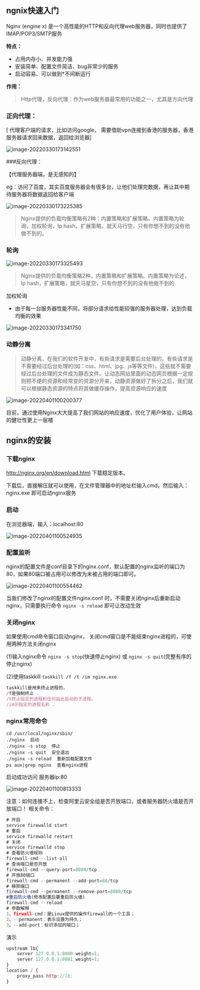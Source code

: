 ## ngnix快速入门

Nginx (engine x) 是一个高性能的HTTP和反向代理web服务器，同时也提供了IMAP/POP3/SMTP服务

**特点：**

* 占用内存小、并发能力强
* 安装简单、配置文件简洁、bug非常少的服务
* 启动容易、可以做到*不间断运行

**作用：**

> Http代理，反向代理：作为web服务器最常用的功能之一，尤其是方向代理

### 正向代理：

[ 代理客户端的请求，比如访问google， 需要借助vpn连接到香港的服务器，香港服务器请求回来数据，返回给浏览器]

![image-20220330173142551](nginx入门.assets/image-20220330173142551.png)

###反向代理：

【代理服务器端，是无感知的】

eg：访问了百度，其实百度服务器会有很多台，让他们处理完数据，再让其中期待服务器将数据返回给客户端

![image-20220330173225385](nginx入门.assets/image-20220330173225385.png)



>Nginx提供的负载均衡策略有2种：内置策略和扩展策略。内置策略为轮询，加权轮询，Ip hash。扩展策略，就天马行空，只有你想不到的没有他做不到的。

### 轮询

![image-20220330173325493](nginx入门.assets/image-20220330173325493.png)



> Nginx提供的负载均衡策略2种，内置策略和扩展策略。内置策略为论述，Ip hash，扩展策略，就天马星空，只有你想不到的没有他做不到的

加权轮询

- 由于每一台服务器性能不同，将部分请求给性能较强的服务器处理，达到负载均衡的效果

![image-20220330173341750](nginx入门.assets/image-20220330173341750.png)



### 动静分离

> 动静分离，在我们的软件开发中，有些请求是需要后台处理的，有些请求是不需要经过后台处理的(如：css、html、jpg、js等等文件)，这些就不需要经过后台处理的文件成为静态文件。让动态网站里面的动态网页根据一定规则把不便的资源和经常变的资源分开来，动静资源做好了拆分之后，我们就可以根据静态资源的特点将其做缓存操作，提高资源响应的速度

![image-20220401100200377](nginx入门.assets/image-20220401100200377.png)

目前，通过使用Nginx大大提高了我们网站的响应速度，优化了用户体验，让网站的健壮性更上一层楼

## nginx的安装

### 下载nginx

http://nginx.org/en/download.html 下载稳定版本。

下载后，直接解压就可以使用，在文件管理器中的地址栏输入cmd，然后输入：nginx.exe 即可启动nginx服务

### 启动

在浏览器端，输入：localhost:80

![image-20220401100524935](nginx入门.assets/image-20220401100524935.png)

### 配置监听

nginx的配置文件是conf目录下的nginx.conf，默认配置的nginx监听的端口为80，如果80端口被占用可以修改为未被占用的端口即可。

![image-20220401100554462](nginx入门.assets/image-20220401100554462.png)

当我们修改了nginx的配置文件nginx.conf 时，不需要关闭nginx后重新启动nginx，只需要执行命令 `nginx -s reload` 即可让改动生效

### 关闭nginx

如果使用cmd命令窗口启动nginx， 关闭cmd窗口是不能结束nginx进程的，可使用两种方法关闭nginx

(1)输入nginx命令 `nginx -s stop`(快速停止nginx) 或 `nginx -s quit`(完整有序的停止nginx)

(2)使用taskkill `taskkill /f /t /im nginx.exe`

```javascript
taskkill是用来终止进程的，
/f是强制终止 .
/t终止指定的进程和任何由此启动的子进程。
/im示指定的进程名称 .
```



### nginx常用命令

```
cd /usr/local/nginx/sbin/
./nginx  启动
./nginx -s stop  停止
./nginx -s quit  安全退出
./nginx -s reload  重新加载配置文件
ps aux|grep nginx  查看nginx进程
```

启动成功访问 服务器ip:80

![image-20220401100813333](nginx入门.assets/image-20220401100813333.png)



注意：如何连接不上，检查阿里云安全组是否开放端口，或者服务器防火墙是否开放端口！
相关命令：

```ts
# 开启
service firewalld start
# 重启
service firewalld restart
# 关闭
service firewalld stop
# 查看防火墙规则
firewall-cmd --list-all
# 查询端口是否开放
firewall-cmd --query-port=8080/tcp
# 开放80端口
firewall-cmd --permanent --add-port=80/tcp
# 移除端口
firewall-cmd --permanent --remove-port=8080/tcp
#重启防火墙(修改配置后要重启防火墙)
firewall-cmd --reload
# 参数解释
1、firwall-cmd：是Linux提供的操作firewall的一个工具；
2、--permanent：表示设置为持久；
3、--add-port：标识添加的端口；
```

演示

```js
upstream lb{
    server 127.0.0.1:8080 weight=1;
    server 127.0.0.1:8081 weight=1;
}
location / {
    proxy_pass http://lb;
}
```





